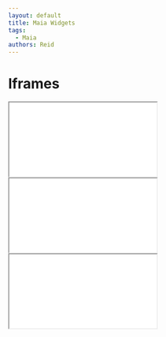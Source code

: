 ```yaml
---
layout: default
title: Maia Widgets
tags:
  - Maia
authors: Reid
---
```


<link rel="stylesheet" href="assets/css/widget_boards.css" />

# Iframes

<iframe src="{{ '/'| relative_url }}" title="Iframe test" class="explorer_embed"></iframe>

<iframe src="{{ '/'| relative_url }}" title="Iframe test" class="explorer_embed_medium"></iframe>

<iframe src="{{ '/'| relative_url }}" title="Iframe test" class="explorer_embed_large"></iframe>
